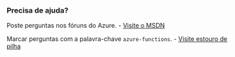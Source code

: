 ### <a name="need-some-help"></a>Precisa de ajuda?

Poste perguntas nos fóruns do Azure. - [Visite o MSDN](http://go.microsoft.com/fwlink/?LinkId=780719)

Marcar perguntas com a palavra-chave `azure-functions`. - [Visite estouro de pilha](http://stackoverflow.com/questions/tagged/azure-functions)